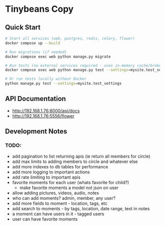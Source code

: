 # Tinybeans Copy

## Quick Start

```bash
# Start all services (web, postgres, redis, celery, flower)
docker compose up --build

# Run migrations (if needed)
docker compose exec web python manage.py migrate

# Run tests (no external services required - uses in-memory cache/broker)
docker compose exec web python manage.py test --settings=mysite.test_settings

# Or run tests locally without Docker
python manage.py test --settings=mysite.test_settings
```

## API Documentation
- http://192.168.1.76:8000/api/docs
- http://192.168.1.76:5556/flower

## Development Notes

### TODO:
- add pagination to list returning apis (ie return all members for circle)
- add max limits to adding members to circle and whatever else
- add more indexes to db tables for performance
- add more logging to important actions
- add rate limiting to important apis
- favorite moments for each user (whats favorite for child?)
  - make favorite moments a model not json on user
- allow adding pictures, videos, audio, notes
- who can add moments? admin, member, any user?
- add more fields to moment - location, tags, etc
- add search to moments - by tags, location, date range, text in notes
- a moment can have users in it - tagged users
- user can have favorite moments